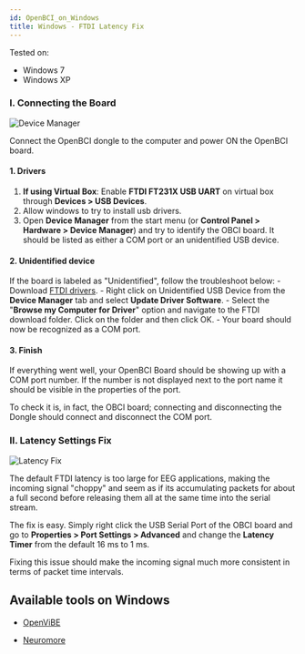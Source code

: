 ```yaml
---
id: OpenBCI_on_Windows
title: Windows - FTDI Latency Fix
---
```


Tested on:

- Windows 7
- Windows XP

### I. Connecting the Board

![Device Manager](assets/DepImages/device-man.jpg)

Connect the OpenBCI dongle to the computer and power ON the OpenBCI board.

#### 1. Drivers
1. **If using Virtual Box**: Enable **FTDI FT231X USB UART** on virtual box through
**Devices > USB Devices**.
1. Allow windows to try to install usb drivers.
1. Open **Device Manager** from the start menu (or **Control Panel > Hardware > Device Manager**) and try to identify the OBCI board. It should be listed as either a COM port or an unidentified USB device.

#### 2. Unidentified device
If the board is labeled as "Unidentified", follow the troubleshoot below:
	- Download [FTDI drivers](http://www.ftdichip.com/Drivers/VCP.htm).
	- Right click on Unidentified USB Device from the **Device Manager** tab and select **Update Driver Software**.
	- Select the "**Browse my Computer for Driver**" option and navigate to the FTDI download folder. Click on the folder and then click OK.
	- Your board should now be recognized as a COM port.

#### 3. Finish

If everything went well, your OpenBCI Board should be showing up with a COM port number. If the number is not displayed next to the port name it should be visible in the properties of the port.

To check it is, in fact, the OBCI board; connecting and disconnecting the Dongle should connect and disconnect the COM port.



### II. Latency Settings Fix

![Latency Fix](assets/DepImages/latency.jpg)

The default FTDI latency is too large for EEG applications, making the incoming signal "choppy" and seem as if its accumulating packets for about a full second before releasing them all at the same time into the serial stream.

The fix is easy. Simply right click the USB Serial Port of the OBCI board and go to **Properties > Port Settings > Advanced** and change the **Latency Timer** from the default 16 ms to 1 ms.

Fixing this issue should make the incoming signal much more consistent in terms of packet time intervals.

## Available tools on Windows
- [OpenViBE](06Software/02-CompatibleThirdPartySoftware/03-OpenViBE.md)

- [Neuromore](06Software/02-CompatibleThirdPartySoftware/02-Neuromore.md)

